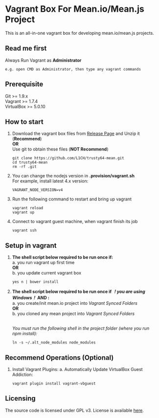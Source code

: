 Vagrant Box For Mean.io/Mean.js Project
=================
This is an all-in-one vagrant box for developing mean.io/mean.js projects.


## Read me first
Always Run Vagrant as **Administrator**
```
e.g. open CMD as Administrator, then type any vagrant commands
```

## Prerequisite
Git >= 1.9.x  
Vagrant >= 1.7.4  
VirtualBox >= 5.0.10

## How to start
1.  Download the vagrant box files from [Release Page](https://github.com/L1CH/trusty64-mean/releases) and Unzip it (**Recommend**)  
    **OR**  
    Use git to obtain these files (**NOT Recommend**)  
    ```
    git clone https://github.com/L1CH/trusty64-mean.git
    cd trusty64-mean
    rm -rf .git
    ```

2.  You can change the nodejs version in **.provision/vagrant.sh**  
    For example, install latest 4.x version:  
    ```
    VAGRANT_NODE_VERSION=v4
    ```

3.  Run the following command to restart and bring up vagrant  
    ```
    vagrant reload
    vagrant up
    ```

4.  Connect to vagrant guest machine, when vagrant finish its job  
    ```
    vagrant ssh
    ```

## Setup in vagrant

1.  **The shell script below required to be run once if:**  
    a. you run vagrant up first time  
    **OR**  
    b. you update current vagrant box

    ```
    yes n | bower install
    ```

2.  **The shell script below required to be run once if *！you are using Windows！* AND :**  
    a. you create/init mean.io project into *Vagrant Synced Folders*  
    **OR**  
    b. you cloned any mean project into *Vagrant Synced Folders*  
    <br/>

    *You must run the following shell in the project folder (where you run npm install):*
    ```
    ln -s ~/.alt_node_modules node_modules
    ```

## Recommend Operations (Optional)

1.  Install Vagrant Plugins:
    a. Automatically Update VirtualBox Guest Addiction:  
    ```
    vagrant plugin install vagrant-vbguest
    ```

##  Licensing
The source code is licensed under GPL v3. License is available [here](/LICENSE).
